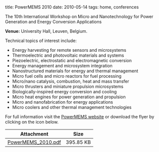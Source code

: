 title: PowerMEMS 2010
date: 2010-05-14 
tags: home, conferences


The 10th International Workshop on Micro and Nanotechnology for Power Generation and Energy Conversion Applications
<!--break-->
**Venue:** University Hall, Leuven, Belgium.  
  
  
Technical topics of interest include:

* Energy harvesting for remote sensors and microsystems  
* Thermoelectric and photovoltaic materials and systems  
* Piezoelectric, electrostatic and electromagnetic conversion  
* Energy management and microsystem integration  
* Nanostructured materials for energy and thermal management  
* Micro fuel cells and micro reactors for fuel processing  
* Micro/nano catalysis, combustion, heat and mass transfer  
* Micro thrusters and miniature propulsion microsystems  
* Biologically-inspired energy conversion and cooling
* Micro heat engines for power generation and propulsion  
* Micro and nanofabrication for energy applications  
* Micro coolers and other thermal management technologies  

For full information visit the [PowerMEMS website](http://www.powermems.org/) or download the flyer by clicking on the icon below.

| Attachment | Size |
|---|---|
| <a href="/4m-association/files/PowerMEMS_2010.pdf">PowerMEMS_2010.pdf</a> | 395.85 KB |
